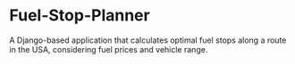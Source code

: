 # Fuel-Stop-Planner
A Django-based application that calculates optimal fuel stops along a route in the USA, considering fuel prices and vehicle range.
